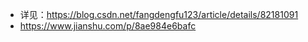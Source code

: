  * 详见：https://blog.csdn.net/fangdengfu123/article/details/82181091
 * https://www.jianshu.com/p/8ae984e6bafc
